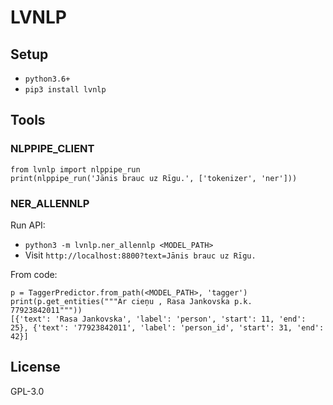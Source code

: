 # LVNLP

## Setup
- `python3.6+`
- `pip3 install lvnlp`


## Tools

### NLPPIPE_CLIENT
```
from lvnlp import nlppipe_run
print(nlppipe_run('Jānis brauc uz Rīgu.', ['tokenizer', 'ner']))
```


### NER_ALLENNLP
Run API:
- `python3 -m lvnlp.ner_allennlp <MODEL_PATH>`
- Visit `http://localhost:8800?text=Jānis brauc uz Rīgu.`

From code:
```
p = TaggerPredictor.from_path(<MODEL_PATH>, 'tagger')
print(p.get_entities("""Ar cieņu , Rasa Jankovska p.k. 77923842011"""))
[{'text': 'Rasa Jankovska', 'label': 'person', 'start': 11, 'end': 25}, {'text': '77923842011', 'label': 'person_id', 'start': 31, 'end': 42}]
```


## License
GPL-3.0
